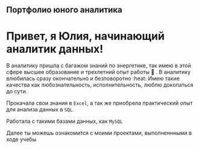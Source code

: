 ## Портфолио юного аналитика

# Привет, я Юлия, начинающий аналитик данных! 

В аналитику пришла с багажом знаний по энергетике, так имею в этой сфере высшее образование и трехлетний опыт работы :muscle: . В аналитику влюбилась сразу окончательно и безповоротно :heat: Имею такие качества как любознательность, исполнительность, люблю докопаться до сути.

Прокачала свои знания в ``Excel``, а так же приобрела практический опыт для анализа данных в ``SQL``.

Работала с такими базами данных, как ``MySQL``

Далее ты можешь ознакомится с моими проектами, выполненнными в ходе учебы
